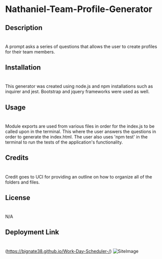 # Nathaniel-Team-Profile-Generator
## Description
#
A prompt asks a series of questions that allows the user to create profiles for their team members.

## Installation 
#
This generator was created using node.js and npm installations such as inquirer and jest. Bootstrap and jquery frameworks were used as well.

## Usage
#
Module exports are used from various files in order for the index.js to be called upon in the terminal. This where the user answers the questions in order to generate the index.html. The user also uses 'npm test' in the terminal to run the tests of the application's functionality. 
## Credits
#
Credit goes to UCI for providing an outline on how to organize all of the folders and files. 

## License
#
N/A
## Deployment Link 
#
(https://bignate38.github.io/Work-Day-Scheduler-/)
![SiteImage](assets/images/Scheduler_Pic.png)

